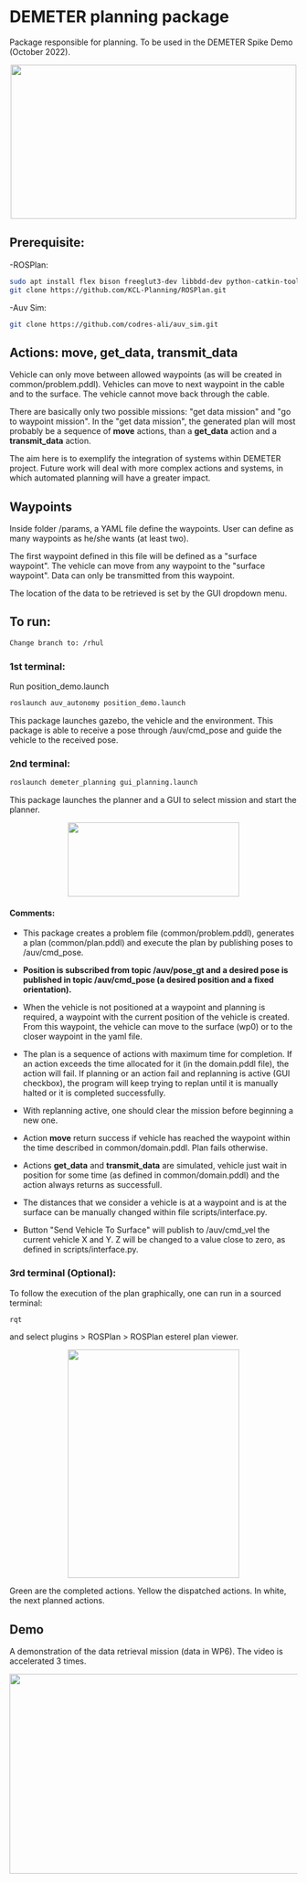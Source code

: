 # DEMETER planning package

Package responsible for planning. To be used in the DEMETER Spike Demo (October 2022).

<p align="center">
  <img width="500" height="270" src="https://user-images.githubusercontent.com/92797165/192383504-d70cca79-b639-4cb6-a7f0-90dcb56cfeb1.png">
</p>

## Prerequisite:

-ROSPlan: 
```sh
sudo apt install flex bison freeglut3-dev libbdd-dev python-catkin-tools ros-$ROS_DISTRO-tf2-bullet
git clone https://github.com/KCL-Planning/ROSPlan.git
```
-Auv Sim:
```sh
git clone https://github.com/codres-ali/auv_sim.git
```

## Actions: move, get_data, transmit_data

Vehicle can only move between allowed waypoints (as will be created in common/problem.pddl).
Vehicles can move to next waypoint in the cable and to the surface. The vehicle cannot move back through the cable.

There are basically only two possible missions: "get data mission" and "go to waypoint mission". In the "get data mission", the generated plan will most probably be a sequence of **move** actions, than a **get_data** action and a **transmit_data** action. 

The aim here is to exemplify the integration of systems within DEMETER project. 
Future work will deal with more complex actions and systems, in which automated planning will have a greater impact.

## Waypoints

Inside folder /params, a YAML file define the waypoints. User can define as many waypoints as he/she wants (at least two).

The first waypoint defined in this file will be defined as a "surface waypoint". The vehicle can move from any waypoint to the "surface waypoint". Data can only be transmitted from this waypoint.

The location of the data to be retrieved is set by the GUI dropdown menu.

## To run:
```sh
Change branch to: /rhul
```

### 1st terminal:
Run position_demo.launch
```sh
roslaunch auv_autonomy position_demo.launch
```
This package launches gazebo, the vehicle and the environment. This package is able to receive a pose through /auv/cmd_pose and guide the vehicle to the received pose.

### 2nd terminal:
```sh
roslaunch demeter_planning gui_planning.launch
```
This package launches the planner and a GUI to select mission and start the planner.

<p align="center">
  <img width="300" height="130" src="https://user-images.githubusercontent.com/92797165/192337251-d9ab2764-231f-4d33-927a-3f0e65948d1b.png">
</p>

#### Comments:
- This package creates a problem file (common/problem.pddl), generates a plan (common/plan.pddl) and execute the plan by publishing poses to /auv/cmd_pose.

- **Position is subscribed from topic /auv/pose_gt and a desired pose is published in topic /auv/cmd_pose (a desired position and a fixed orientation).**

- When the vehicle is not positioned at a waypoint and planning is required, a waypoint with the current position of the vehicle is created. From this waypoint, the vehicle can move to the surface (wp0) or to the closer waypoint in the yaml file.

- The plan is a sequence of actions with maximum time for completion. If an action exceeds the time allocated for it (in the domain.pddl file), the action will fail. 
If planning or an action fail and replanning is active (GUI checkbox), the program will keep trying to replan until it is manually halted or it is completed successfully.

- With replanning active, one should clear the mission before beginning a new one.

- Action **move** return success if vehicle has reached the waypoint within the time described in common/domain.pddl. Plan fails otherwise.

- Actions **get_data** and **transmit_data** are simulated, vehicle just wait in position for some time (as defined in common/domain.pddl) and the action always returns as successfull.

- The distances that we consider a vehicle is at a waypoint and is at the surface can be manually changed within file scripts/interface.py.

- Button "Send Vehicle To Surface" will publish to /auv/cmd_vel the current vehicle X and Y. Z will be changed to a value close to zero, as defined in scripts/interface.py.  

### 3rd terminal (Optional):
To follow the execution of the plan graphically, one can run in a sourced terminal:
```sh
rqt
```
and select plugins > ROSPlan > ROSPlan esterel plan viewer.

<p align="center">
  <img width="300" height="400" src="https://user-images.githubusercontent.com/92797165/192385121-7833e3c9-0568-4d8e-815c-033d6a51d753.png">
</p>

Green are the completed actions. Yellow the dispatched actions. In white, the next planned actions.

## Demo

A demonstration of the data retrieval mission (data in WP6). The video is accelerated 3 times.

<p align="center">
  <img width="600" height="350" src="https://user-images.githubusercontent.com/92797165/192372867-8df159a4-4557-40fe-ba30-0094fe7a9c2a.gif">
</p>
